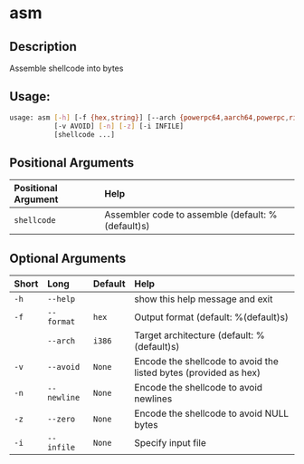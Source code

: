 



# asm

## Description


Assemble shellcode into bytes
## Usage:


```bash
usage: asm [-h] [-f {hex,string}] [--arch {powerpc64,aarch64,powerpc,riscv32,riscv64,sparc64,mips64,msp430,alpha,amd64,sparc,thumb,cris,i386,ia64,m68k,mips,s390,none,avr,arm,vax}]
           [-v AVOID] [-n] [-z] [-i INFILE]
           [shellcode ...]

```
## Positional Arguments

|Positional Argument|Help|
| :--- | :--- |
|`shellcode`|Assembler code to assemble (default: %(default)s)|

## Optional Arguments

|Short|Long|Default|Help|
| :--- | :--- | :--- | :--- |
|`-h`|`--help`||show this help message and exit|
|`-f`|`--format`|`hex`|Output format (default: %(default)s)|
||`--arch`|`i386`|Target architecture (default: %(default)s)|
|`-v`|`--avoid`|`None`|Encode the shellcode to avoid the listed bytes (provided as hex)|
|`-n`|`--newline`|`None`|Encode the shellcode to avoid newlines|
|`-z`|`--zero`|`None`|Encode the shellcode to avoid NULL bytes|
|`-i`|`--infile`|`None`|Specify input file|
